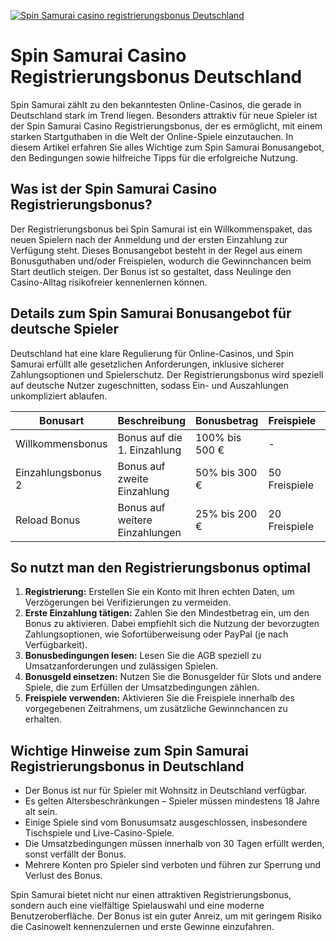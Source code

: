 [![Spin Samurai casino registrierungsbonus Deutschland](https://123-caf.pages.dev/gitsignup.png)](https://vrmoo.ru/Bt82HjjY)

<h1>Spin Samurai Casino Registrierungsbonus Deutschland</h1>  <p>Spin Samurai zählt zu den bekanntesten Online-Casinos, die gerade in Deutschland stark im Trend liegen. Besonders attraktiv für neue Spieler ist der Spin Samurai Casino Registrierungsbonus, der es ermöglicht, mit einem starken Startguthaben in die Welt der Online-Spiele einzutauchen. In diesem Artikel erfahren Sie alles Wichtige zum Spin Samurai Bonusangebot, den Bedingungen sowie hilfreiche Tipps für die erfolgreiche Nutzung.</p>  <h2>Was ist der Spin Samurai Casino Registrierungsbonus?</h2>  <p>Der Registrierungsbonus bei Spin Samurai ist ein Willkommenspaket, das neuen Spielern nach der Anmeldung und der ersten Einzahlung zur Verfügung steht. Dieses Bonusangebot besteht in der Regel aus einem Bonusguthaben und/oder Freispielen, wodurch die Gewinnchancen beim Start deutlich steigen. Der Bonus ist so gestaltet, dass Neulinge den Casino-Alltag risikofreier kennenlernen können.</p>  <h2>Details zum Spin Samurai Bonusangebot für deutsche Spieler</h2>  <p>Deutschland hat eine klare Regulierung für Online-Casinos, und Spin Samurai erfüllt alle gesetzlichen Anforderungen, inklusive sicherer Zahlungsoptionen und Spielerschutz. Der Registrierungsbonus wird speziell auf deutsche Nutzer zugeschnitten, sodass Ein- und Auszahlungen unkompliziert ablaufen.</p>  <table>   <thead>     <tr>       <th>Bonusart</th>       <th>Beschreibung</th>       <th>Bonusbetrag</th>       <th>Freispiele</th>       <th>Umsatzbedingungen</th>     </tr>   </thead>   <tbody>     <tr>       <td>Willkommensbonus</td>       <td>Bonus auf die 1. Einzahlung</td>       <td>100% bis 500 €</td>       <td>-</td>       <td>35x Bonusbetrag</td>     </tr>     <tr>       <td>Einzahlungsbonus 2</td>       <td>Bonus auf zweite Einzahlung</td>       <td>50% bis 300 €</td>       <td>50 Freispiele</td>       <td>35x Bonus + Freispiele</td>     </tr>     <tr>       <td>Reload Bonus</td>       <td>Bonus auf weitere Einzahlungen</td>       <td>25% bis 200 €</td>       <td>20 Freispiele</td>       <td>30x Bonusbetrag</td>     </tr>   </tbody> </table>  <h2>So nutzt man den Registrierungsbonus optimal</h2>  <ol>   <li><strong>Registrierung:</strong> Erstellen Sie ein Konto mit Ihren echten Daten, um Verzögerungen bei Verifizierungen zu vermeiden.</li>   <li><strong>Erste Einzahlung tätigen:</strong> Zahlen Sie den Mindestbetrag ein, um den Bonus zu aktivieren. Dabei empfiehlt sich die Nutzung der bevorzugten Zahlungsoptionen, wie Sofortüberweisung oder PayPal (je nach Verfügbarkeit).</li>   <li><strong>Bonusbedingungen lesen:</strong> Lesen Sie die AGB speziell zu Umsatzanforderungen und zulässigen Spielen.</li>   <li><strong>Bonusgeld einsetzen:</strong> Nutzen Sie die Bonusgelder für Slots und andere Spiele, die zum Erfüllen der Umsatzbedingungen zählen.</li>   <li><strong>Freispiele verwenden:</strong> Aktivieren Sie die Freispiele innerhalb des vorgegebenen Zeitrahmens, um zusätzliche Gewinnchancen zu erhalten.</li> </ol>  <h2>Wichtige Hinweise zum Spin Samurai Registrierungsbonus in Deutschland</h2>  <ul>   <li>Der Bonus ist nur für Spieler mit Wohnsitz in Deutschland verfügbar.</li>   <li>Es gelten Altersbeschränkungen – Spieler müssen mindestens 18 Jahre alt sein.</li>   <li>Einige Spiele sind vom Bonusumsatz ausgeschlossen, insbesondere Tischspiele und Live-Casino-Spiele.</li>   <li>Die Umsatzbedingungen müssen innerhalb von 30 Tagen erfüllt werden, sonst verfällt der Bonus.</li>   <li>Mehrere Konten pro Spieler sind verboten und führen zur Sperrung und Verlust des Bonus.</li> </ul>  <p>Spin Samurai bietet nicht nur einen attraktiven Registrierungsbonus, sondern auch eine vielfältige Spielauswahl und eine moderne Benutzeroberfläche. Der Bonus ist ein guter Anreiz, um mit geringem Risiko die Casinowelt kennenzulernen und erste Gewinne einzufahren.</p>